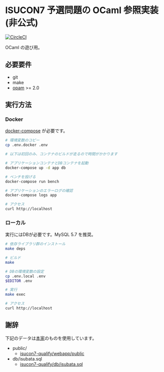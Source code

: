 # ISUCON7 予選問題の OCaml 参照実装 (非公式)

[![CircleCI](https://circleci.com/gh/tyabu12/isucon7-qualify-ocaml.svg?style=svg)](https://circleci.com/gh/tyabu12/isucon7-qualify-ocaml)

OCaml の遊び用。

## 必要要件

- git
- make
- [opam](https://opam.ocaml.org/doc/Install.html) >= 2.0

## 実行方法

### Docker

[docker-compose](https://docs.docker.com/compose/install/) が必要です。

```sh
# 環境変数のコピー
cp .env.docker .env

# 以下は初回のみ、コンテナのビルドが走るので時間がかかります

# アプリケーションコンテナとDBコンテナを起動
docker-compose up -d app db

# ベンチを投げる
docker-compose run bench

# アプリケーションのエラーログの確認
docker-compose logs app

# アクセス
curl http://localhost
```

### ローカル

実行にはDBが必要です。MySQL 5.7 を推奨。

```sh
# 依存ライブラリ群のインストール
make deps

# ビルド
make

# DBの環境変数の設定
cp .env.local .env
$EDITOR .env

# 実行
make exec

# アクセス
curl http://localhost
```

## 謝辞

下記のデータは[本家](https://github.com/isucon/isucon7-qualify)のものを使用しています。

- public/
  - [isucon7-qualify/webapp/public](https://github.com/isucon/isucon7-qualify/tree/master/webapp/public)
- db/isubata.sql
  - [isucon7-qualify/db/isubata.sql](https://github.com/isucon/isucon7-qualify/blob/master/db/isubata.sql)
